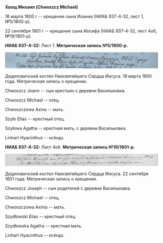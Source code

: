 **Хвощ Михаил (Chwoszcz Michael)**

18 марта 1800 г -- крещение сына Иоанна (НИАБ 937-4-32, лист 1,
№5/1800-р).

22 сентября 1801 г -- крещение сына Иосифа (НИАБ 937-4-32, лист 4об,
№19/1801-р).

**НИАБ 937-4-32:** Лист 1. **Метрическая запись №5/1800-р.**

![](./media/0f6980473018962c229e0fa5a53f1d2d510a8d6b.png)

Дедиловичский костел Наисвятейшего Сердца Иисуса. 18 марта 1800 года.
Метрическая запись о крещении.

Chwoszcz Joann -- сын крестьян с деревни Васильковка.

Chwoszcz Michael -- отец.

Chwoszczowa Axina -- мать.

Szyło Elias -- крестный отец.

Szyłowa Agatha -- крестная мать, с деревни Васильковка.

Linhart Hyacinthus -- ксёндз.

**НИАБ 937-4-32:** Лист 4об. **Метрическая запись №19/1801-р.**

![](./media/4fb1f5eb2ad44f3466356dd675899195cd396a10.png)

Дедиловичский костел Наисвятейшего Сердца Иисуса. 22 сентября 1801 года.
Метрическая запись о крещении.

Chwoszcz Joseph -- сын родителей с деревни Васильковка.

Chwoszcz Michael -- отец.

Chwoszczowa Axinia -- мать.

Szydłowski Elias -- крестный отец.

Szydłowska Agatha -- крестная мать.

Linhart Hyacinthus -- ксёндз.
